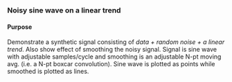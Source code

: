 ### Noisy sine wave on a linear trend

#### Purpose

Demonstrate a synthetic signal consisting of _data + random noise + a linear trend_. 
Also show effect of smoothing the noisy signal. 
Signal is sine wave with adjustable samples/cycle and smoothing is an adjustable N-pt moving avg. (i.e. a N-pt boxcar convolution). 
Sine wave is plotted as points while smoothed is plotted as lines.
